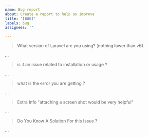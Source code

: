 ```yaml
---
name: Bug report
about: Create a report to help us improve
title: "[BUG]"
labels: bug
assignees: ''

---
```


<!--- For Demo Issues, Plz Open It On The Demo Repo -->
<!--- you can put ur answers in place of the 3 dots ... -->

> What version of Laravel are you using? (nothing lower than v6).

...

> is it an issue related to installation or usage ?

...

> what is the error you are getting ?

...

> Extra Info "attaching a screen shot would be very helpful"

...

> Do You Know A Solution For this Issue ?

...
